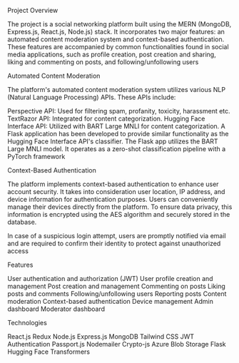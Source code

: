 Project Overview

The project is a social networking platform built using the MERN (MongoDB, Express.js, React.js, Node.js) stack. It incorporates two major features: an automated content moderation system and context-based authentication. These features are accompanied by common functionalities found in social media applications, such as profile creation, post creation and sharing, liking and commenting on posts, and following/unfollowing users


Automated Content Moderation

The platform's automated content moderation system utilizes various NLP (Natural Language Processing) APIs. These APIs include:

Perspective API: Used for filtering spam, profanity, toxicity, harassment etc.
TextRazor API: Integrated for content categorization.
Hugging Face Interface API: Utilized with BART Large MNLI for content categorization.
A Flask application has been developed to provide similar functionality as the Hugging Face Interface API's classifier. The Flask app utilizes the BART Large MNLI model. It operates as a zero-shot classification pipeline with a PyTorch framework


Context-Based Authentication


The platform implements context-based authentication to enhance user account security. It takes into consideration user location, IP address, and device information for authentication purposes. Users can conveniently manage their devices directly from the platform. To ensure data privacy, this information is encrypted using the AES algorithm and securely stored in the database.

In case of a suspicious login attempt, users are promptly notified via email and are required to confirm their identity to protect against unauthorized access


Features

 User authentication and authorization (JWT)
 User profile creation and management
 Post creation and management
 Commenting on posts
 Liking posts and comments
 Following/unfollowing users
 Reporting posts
 Content moderation
 Context-based authentication
 Device management
 Admin dashboard
 Moderator dashboard

Technologies


React.js
Redux
Node.js
Express.js
MongoDB
Tailwind CSS
JWT Authentication
Passport.js
Nodemailer
Crypto-js
Azure Blob Storage
Flask
Hugging Face Transformers
